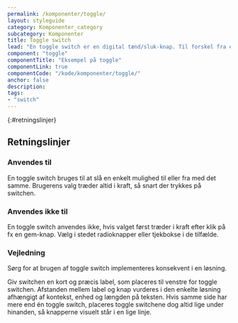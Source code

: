 ```yaml
---
permalink: /komponenter/toggle/
layout: styleguide
category: Komponenter_category
subcategory: Komponenter
title: Toggle switch
lead: "En toggle switch er en digital tænd/sluk-knap. Til forskel fra en radioknap eller tjekboks træder valget i kraft i det øjeblik brugerne interagerer med komponenten."
component: "toggle"
componentTitle: "Eksempel på toggle"
componentLink: true
componentCode: "/kode/komponenter/toggle/"
anchor: false
description:
tags:
- "switch"
---
```


{:#retningslinjer}
## Retningslinjer

### Anvendes til

En toggle switch bruges til at slå en enkelt mulighed til eller fra med det samme. Brugerens valg træder altid i kraft, så snart der trykkes på switchen.

### Anvendes ikke til

En toggle switch anvendes ikke, hvis valget først træder i kraft efter klik på fx en gem-knap. Vælg i stedet radioknapper eller tjekbokse i de tilfælde.

### Vejledning

Sørg for at brugen af toggle switch implementeres konsekvent i en løsning.

Giv switchen en kort og præcis label, som placeres til venstre for toggle switchen. Afstanden mellem label og knap vurderes i den enkelte løsning afhængigt af kontekst, enhed og længden på teksten. Hvis samme side har mere end én toggle switch, placeres toggle switchene dog altid lige under hinanden, så knapperne visuelt står i en lige linje.

